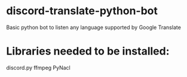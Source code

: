 # discord-translate-python-bot
Basic python bot to listen any language supported by Google Translate

# Libraries needed to be installed: 
discord.py
ffmpeg
PyNacl
